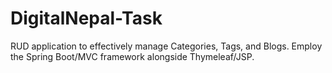 # DigitalNepal-Task
RUD application to effectively manage Categories, Tags, and Blogs. Employ the Spring Boot/MVC framework alongside Thymeleaf/JSP.

